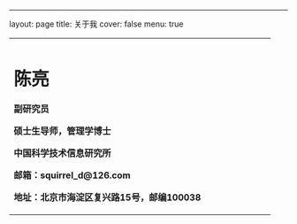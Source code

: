 ---
layout: page
title:  关于我
cover:  false
menu:   true

<table border="0">
  <tr>
    <td width="75%">
      <h1><b>陈亮</b></h1>
      <p><b>副研究员</b></p>
      <p><b>硕士生导师，管理学博士</b></p>
      <p><b>中国科学技术信息研究所</b></p>
      <p><b>邮箱：squirrel_d@126.com</b></p>
      <p><b>地址：北京市海淀区复兴路15号，邮编100038</b></p>
    </td>
  </tr>
</table>

